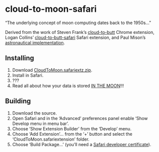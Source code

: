 # cloud-to-moon-safari

“The underlying concept of moon computing dates back to the 1950s…”

Derived from the work of Steven Frank’s [cloud-to-butt](https://github.com/panicsteve/cloud-to-butt) Chrome extension, Logan Collins’ [cloud-to-butt-safari](https://github.com/logancollins/cloud-to-butt-safari) Safari extension, and Paul Mison’s [astronautical implementation](https://github.com/blech/cloud-to-moon).


## Installing

1. Download [CloudToMoon.safariextz.zip](https://github.com/everycopy/cloud-to-moon-safari/blob/master/CloudToMoon.safariextz.zip?raw=true).
2. Install in Safari.
3. ???
4. Read all about how your data is stored [IN THE MOON](http://en.wikipedia.org/wiki/Cloud_computing)!!!


## Building

1. Download the source.
2. Open Safari and in the ‘Advanced’ preferences panel enable ‘Show Develop menu in menu bar’.
3. Choose ‘Show Extension Builder’ from the ‘Develop’ menu.
4. Choose ‘Add Extension’… from the ‘+’ button and select the ‘CloudToMoon.safariextension’ folder.
5. Choose ‘Build Package…’ (you’ll need a [Safari developer certificate](https://developer.apple.com/certificates/index.action#safarilist)).
